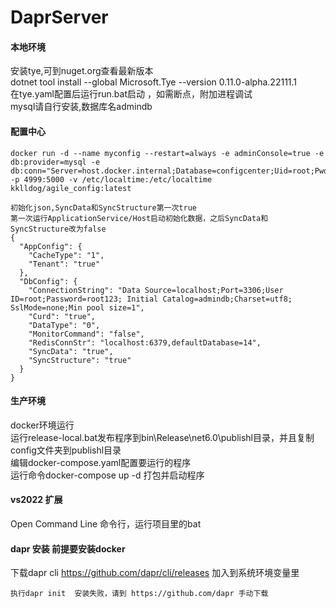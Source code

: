 # DaprServer

####  本地环境
安装tye,可到nuget.org查看最新版本 <br/>
dotnet tool install --global Microsoft.Tye --version 0.11.0-alpha.22111.1<br/>
在tye.yaml配置后运行run.bat启动 ，如需断点，附加进程调试 <br/>
mysql请自行安装,数据库名admindb

#### 配置中心
```
docker run -d --name myconfig --restart=always -e adminConsole=true -e db:provider=mysql -e db:conn="Server=host.docker.internal;Database=configcenter;Uid=root;Pwd=root123;Port=3306;charset=utf8" -p 4999:5000 -v /etc/localtime:/etc/localtime kklldog/agile_config:latest

初始化json,SyncData和SyncStructure第一次true
第一次运行ApplicationService/Host启动初始化数据，之后SyncData和SyncStructure改为false
{
  "AppConfig": {
    "CacheType": "1",
    "Tenant": "true"
  },
  "DbConfig": {
    "ConnectionString": "Data Source=localhost;Port=3306;User ID=root;Password=root123; Initial Catalog=admindb;Charset=utf8; SslMode=none;Min pool size=1",
    "Curd": "true",
    "DataType": "0",
    "MonitorCommand": "false",
    "RedisConnStr": "localhost:6379,defaultDatabase=14",
    "SyncData": "true",
    "SyncStructure": "true"
  }
}
```



#### 生产环境
docker环境运行<br/>
运行release-local.bat发布程序到bin\Release\net6.0\publishl目录，并且复制config文件夹到publishl目录<br/>
编辑docker-compose.yaml配置要运行的程序<br/>
运行命令docker-compose  up -d  打包并启动程序

#### vs2022 扩展
Open Command Line 命令行，运行项目里的bat

#### dapr 安装   前提要安装docker

下载dapr cli https://github.com/dapr/cli/releases
加入到系统环境变量里

```
执行dapr init  安装失败，请到 https://github.com/dapr 手动下载
```

